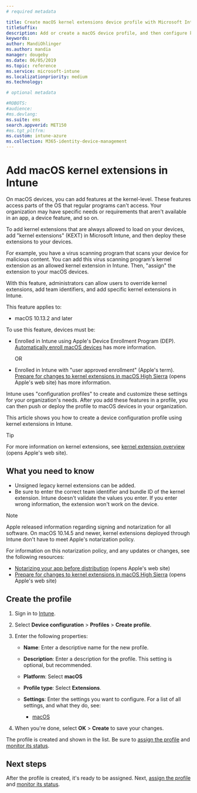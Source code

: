 ```yaml
---
# required metadata

title: Create macOS kernel extensions device profile with Microsoft Intune - Azure | Microsoft Docs
titleSuffix:
description: Add or create a macOS device profile, and then configure kernel extensions to allow user override, add team identifier, and a bundle and team identifier in Microsoft Intune.
keywords:
author: MandiOhlinger
ms.author: mandia
manager: dougeby
ms.date: 06/05/2019
ms.topic: reference
ms.service: microsoft-intune
ms.localizationpriority: medium
ms.technology:

# optional metadata

#ROBOTS:
#audience:
#ms.devlang:
ms.suite: ems
search.appverid: MET150
#ms.tgt_pltfrm:
ms.custom: intune-azure
ms.collection: M365-identity-device-management
---
```


# Add macOS kernel extensions in Intune

On macOS devices, you can add features at the kernel-level. These features access parts of the OS that regular programs can't access. Your organization may have specific needs or requirements that aren't available in an app, a device feature, and so on. 

To add kernel extensions that are always allowed to load on your devices, add "kernel extensions" (KEXT) in Microsoft Intune, and then deploy these extensions to your devices.

For example, you have a virus scanning program that scans your device for malicious content. You can add this virus scanning program's kernel extension as an allowed kernel extension in Intune. Then, "assign" the extension to your macOS devices.

With this feature, administrators can allow users to override kernel extensions, add team identifiers, and add specific kernel extensions in Intune.

This feature applies to:

- macOS 10.13.2 and later

To use this feature, devices must be:

- Enrolled in Intune using Apple's Device Enrollment Program (DEP). [Automatically enroll macOS devices](../enrollment/device-enrollment-program-enroll-macos.md) has more information.

  OR

- Enrolled in Intune with "user approved enrollment" (Apple's term). [Prepare for changes to kernel extensions in macOS High Sierra](https://support.apple.com/en-us/HT208019) (opens Apple's web site) has more information.

Intune uses "configuration profiles" to create and customize these settings for your organization's needs. After you add these features in a profile, you can then push or deploy the profile to macOS devices in your organization.

This article shows you how to create a device configuration profile using kernel extensions in Intune.

> [!TIP]
> For more information on kernel extensions, see [kernel extension overview](https://developer.apple.com/library/archive/documentation/Darwin/Conceptual/KernelProgramming/Extend/Extend.html) (opens Apple's web site).

## What you need to know

- Unsigned legacy kernel extensions can be added.
- Be sure to enter the correct team identifier and bundle ID of the kernel extension. Intune doesn't validate the values you enter. If you enter wrong information, the extension won't work on the device.

> [!NOTE]
> Apple released information regarding signing and notarization for all software. On macOS 10.14.5 and newer, kernel extensions deployed through Intune don't have to meet Apple's notarization policy.
>
> For information on this notarization policy, and any updates or changes, see the following resources:
>
> - [Notarizing your app before distribution](https://developer.apple.com/documentation/security/notarizing_your_app_before_distribution) (opens Apple's web site) 
> - [Prepare for changes to kernel extensions in macOS High Sierra](https://support.apple.com/en-us/HT208019) (opens Apple's web site)

## Create the profile

1. Sign in to [Intune](https://go.microsoft.com/fwlink/?linkid=2090973).
2. Select **Device configuration** > **Profiles** > **Create profile**.
3. Enter the following properties:

    - **Name**: Enter a descriptive name for the new profile.
    - **Description**: Enter a description for the profile. This setting is optional, but recommended.
    - **Platform**: Select **macOS**
    - **Profile type**: Select **Extensions**.
    - **Settings**: Enter the settings you want to configure. For a list of all settings, and what they do, see:

        - [macOS](kernel-extensions-settings-macos.md)

4. When you're done, select **OK** > **Create** to save your changes.

The profile is created and shown in the list. Be sure to [assign the profile](../device-profile-assign.md) and [monitor its status](../device-profile-monitor.md).

## Next steps

After the profile is created, it's ready to be assigned. Next, [assign the profile](../device-profile-assign.md) and [monitor its status](../device-profile-monitor.md).
